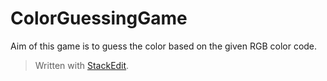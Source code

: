 
# ColorGuessingGame

Aim of this game is to guess the color based on the given RGB color code.

> Written with [StackEdit](https://stackedit.io/).